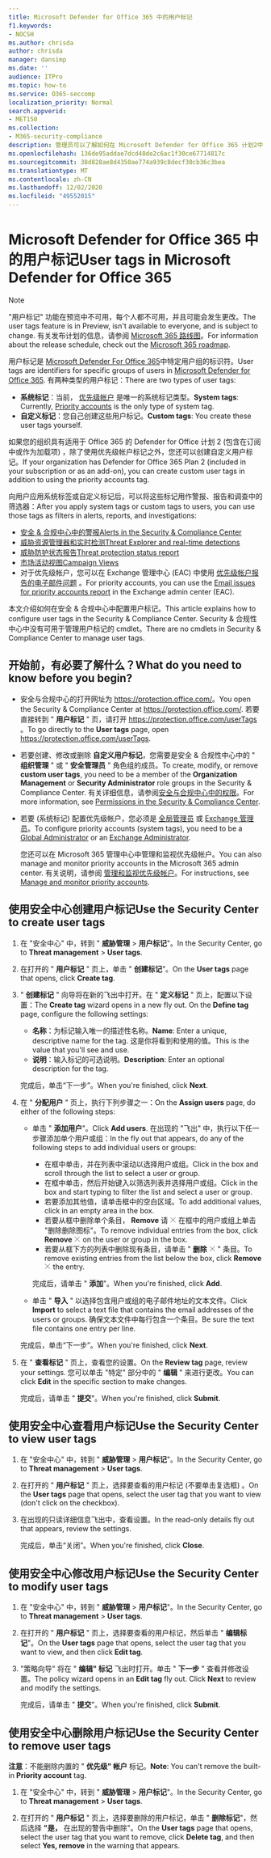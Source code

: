 ```yaml
---
title: Microsoft Defender for Office 365 中的用户标记
f1.keywords:
- NOCSH
ms.author: chrisda
author: chrisda
manager: dansimp
ms.date: ''
audience: ITPro
ms.topic: how-to
ms.service: O365-seccomp
localization_priority: Normal
search.appverid:
- MET150
ms.collection:
- M365-security-compliance
description: 管理员可以了解如何在 Microsoft Defender for Office 365 计划2中标识具有用户标记的特定用户组。 标记筛选在 Microsoft Defender for Office 365 中通过警报、报告和调查提供，可快速识别已标记的用户。
ms.openlocfilehash: 136de95addae7dcd48de2c6ac1f30ce67714817c
ms.sourcegitcommit: 38d828ae8d4350ae774a939c8decf30cb36c3bea
ms.translationtype: MT
ms.contentlocale: zh-CN
ms.lasthandoff: 12/02/2020
ms.locfileid: "49552015"
---
```

# <a name="user-tags-in-microsoft-defender-for-office-365"></a><span data-ttu-id="066b3-104">Microsoft Defender for Office 365 中的用户标记</span><span class="sxs-lookup"><span data-stu-id="066b3-104">User tags in Microsoft Defender for Office 365</span></span>

> [!NOTE]
> <span data-ttu-id="066b3-105">"用户标记" 功能在预览中不可用，每个人都不可用，并且可能会发生更改。</span><span class="sxs-lookup"><span data-stu-id="066b3-105">The user tags feature is in Preview, isn't available to everyone, and is subject to change.</span></span> <span data-ttu-id="066b3-106">有关发布计划的信息，请参阅 [Microsoft 365 路线图](https://www.microsoft.com/microsoft-365/roadmap)。</span><span class="sxs-lookup"><span data-stu-id="066b3-106">For information about the release schedule, check out the [Microsoft 365 roadmap](https://www.microsoft.com/microsoft-365/roadmap).</span></span>

<span data-ttu-id="066b3-107">用户标记是 [Microsoft Defender For Office 365](office-365-atp.md)中特定用户组的标识符。</span><span class="sxs-lookup"><span data-stu-id="066b3-107">User tags are identifiers for specific groups of users in [Microsoft Defender for Office 365](office-365-atp.md).</span></span> <span data-ttu-id="066b3-108">有两种类型的用户标记：</span><span class="sxs-lookup"><span data-stu-id="066b3-108">There are two types of user tags:</span></span>

- <span data-ttu-id="066b3-109">**系统标记**：当前， [优先级帐户](https://docs.microsoft.com/microsoft-365/admin/setup/priority-accounts) 是唯一的系统标记类型。</span><span class="sxs-lookup"><span data-stu-id="066b3-109">**System tags**: Currently, [Priority accounts](https://docs.microsoft.com/microsoft-365/admin/setup/priority-accounts) is the only type of system tag.</span></span>
- <span data-ttu-id="066b3-110">**自定义标记**：您自己创建这些用户标记。</span><span class="sxs-lookup"><span data-stu-id="066b3-110">**Custom tags**: You create these user tags yourself.</span></span>

<span data-ttu-id="066b3-111">如果您的组织具有适用于 Office 365 的 Defender for Office 计划 2 (包含在订阅中或作为加载项) ，除了使用优先级帐户标记之外，您还可以创建自定义用户标记。</span><span class="sxs-lookup"><span data-stu-id="066b3-111">If your organization has Defender for Office 365 Plan 2 (included in your subscription or as an add-on), you can create custom user tags in addition to using the priority accounts tag.</span></span>

<span data-ttu-id="066b3-112">向用户应用系统标签或自定义标记后，可以将这些标记用作警报、报告和调查中的筛选器：</span><span class="sxs-lookup"><span data-stu-id="066b3-112">After you apply system tags or custom tags to users, you can use those tags as filters in alerts, reports, and investigations:</span></span>

- [<span data-ttu-id="066b3-113">安全 & 合规中心中的警报</span><span class="sxs-lookup"><span data-stu-id="066b3-113">Alerts in the Security & Compliance Center</span></span>](alerts.md)
- [<span data-ttu-id="066b3-114">威胁资源管理器和实时检测</span><span class="sxs-lookup"><span data-stu-id="066b3-114">Threat Explorer and real-time detections</span></span>](threat-explorer.md)
- [<span data-ttu-id="066b3-115">威胁防护状态报告</span><span class="sxs-lookup"><span data-stu-id="066b3-115">Threat protection status report</span></span>](view-email-security-reports.md#threat-protection-status-report)
- [<span data-ttu-id="066b3-116">市场活动视图</span><span class="sxs-lookup"><span data-stu-id="066b3-116">Campaign Views</span></span>](campaigns.md)
- <span data-ttu-id="066b3-117">对于优先级帐户，您可以在 Exchange 管理中心 (EAC) 中使用 [优先级帐户报告的电子邮件问题](https://docs.microsoft.com/exchange/monitoring/mail-flow-reports/mfr-email-issues-for-priority-accounts-report) 。</span><span class="sxs-lookup"><span data-stu-id="066b3-117">For priority accounts, you can use the [Email issues for priority accounts report](https://docs.microsoft.com/exchange/monitoring/mail-flow-reports/mfr-email-issues-for-priority-accounts-report) in the Exchange admin center (EAC).</span></span>

<span data-ttu-id="066b3-118">本文介绍如何在安全 & 合规中心中配置用户标记。</span><span class="sxs-lookup"><span data-stu-id="066b3-118">This article explains how to configure user tags in the Security & Compliance Center.</span></span> <span data-ttu-id="066b3-119">Security & 合规性中心中没有可用于管理用户标记的 cmdlet。</span><span class="sxs-lookup"><span data-stu-id="066b3-119">There are no cmdlets in Security & Compliance Center to manage user tags.</span></span>

## <a name="what-do-you-need-to-know-before-you-begin"></a><span data-ttu-id="066b3-120">开始前，有必要了解什么？</span><span class="sxs-lookup"><span data-stu-id="066b3-120">What do you need to know before you begin?</span></span>

- <span data-ttu-id="066b3-121">安全与合规中心的打开网址为 <https://protection.office.com/>。</span><span class="sxs-lookup"><span data-stu-id="066b3-121">You open the Security & Compliance Center at <https://protection.office.com/>.</span></span> <span data-ttu-id="066b3-122">若要直接转到 " **用户标记** " 页，请打开 <https://protection.office.com/userTags> 。</span><span class="sxs-lookup"><span data-stu-id="066b3-122">To go directly to the **User tags** page, open <https://protection.office.com/userTags>.</span></span>

- <span data-ttu-id="066b3-123">若要创建、修改或删除 **自定义用户标记**，您需要是安全 & 合规性中心中的 " **组织管理** " 或 " **安全管理员** " 角色组的成员。</span><span class="sxs-lookup"><span data-stu-id="066b3-123">To create, modify, or remove **custom user tags**, you need to be a member of the **Organization Management** or **Security Administrator** role groups in the Security & Compliance Center.</span></span> <span data-ttu-id="066b3-124">有关详细信息，请参阅[安全与合规中心中的权限](permissions-in-the-security-and-compliance-center.md)。</span><span class="sxs-lookup"><span data-stu-id="066b3-124">For more information, see [Permissions in the Security & Compliance Center](permissions-in-the-security-and-compliance-center.md).</span></span>

- <span data-ttu-id="066b3-125">若要 (系统标记) 配置优先级帐户，您必须是 [全局管理员](https://docs.microsoft.com/azure/active-directory/users-groups-roles/directory-assign-admin-roles#global-administrator--company-administrator) 或 [Exchange 管理员](https://docs.microsoft.com/azure/active-directory/users-groups-roles/directory-assign-admin-roles#exchange-administrator)。</span><span class="sxs-lookup"><span data-stu-id="066b3-125">To configure priority accounts (system tags), you need to be a [Global Administrator](https://docs.microsoft.com/azure/active-directory/users-groups-roles/directory-assign-admin-roles#global-administrator--company-administrator) or an [Exchange Administrator](https://docs.microsoft.com/azure/active-directory/users-groups-roles/directory-assign-admin-roles#exchange-administrator).</span></span>

  <span data-ttu-id="066b3-126">您还可以在 Microsoft 365 管理中心中管理和监视优先级帐户。</span><span class="sxs-lookup"><span data-stu-id="066b3-126">You can also manage and monitor priority accounts in the Microsoft 365 admin center.</span></span> <span data-ttu-id="066b3-127">有关说明，请参阅 [管理和监视优先级帐户](https://docs.microsoft.com/microsoft-365/admin/setup/priority-accounts)。</span><span class="sxs-lookup"><span data-stu-id="066b3-127">For instructions, see [Manage and monitor priority accounts](https://docs.microsoft.com/microsoft-365/admin/setup/priority-accounts).</span></span>

## <a name="use-the-security-center-to-create-user-tags"></a><span data-ttu-id="066b3-128">使用安全中心创建用户标记</span><span class="sxs-lookup"><span data-stu-id="066b3-128">Use the Security Center to create user tags</span></span>

1. <span data-ttu-id="066b3-129">在 "安全中心" 中，转到 " **威胁管理** \> **用户标记**"。</span><span class="sxs-lookup"><span data-stu-id="066b3-129">In the Security Center, go to **Threat management** \> **User tags**.</span></span>

2. <span data-ttu-id="066b3-130">在打开的 " **用户标记** " 页上，单击 " **创建标记**"。</span><span class="sxs-lookup"><span data-stu-id="066b3-130">On the **User tags** page that opens, click **Create tag**.</span></span>

3. <span data-ttu-id="066b3-131">" **创建标记** " 向导将在新的飞出中打开。在 " **定义标记** " 页上，配置以下设置：</span><span class="sxs-lookup"><span data-stu-id="066b3-131">The **Create tag** wizard opens in a new fly out. On the **Define tag** page, configure the following settings:</span></span>
   - <span data-ttu-id="066b3-132">**名称**：为标记输入唯一的描述性名称。</span><span class="sxs-lookup"><span data-stu-id="066b3-132">**Name**: Enter a unique, descriptive name for the tag.</span></span> <span data-ttu-id="066b3-133">这是你将看到和使用的值。</span><span class="sxs-lookup"><span data-stu-id="066b3-133">This is the value that you'll see and use.</span></span>
   - <span data-ttu-id="066b3-134">**说明**：输入标记的可选说明。</span><span class="sxs-lookup"><span data-stu-id="066b3-134">**Description**: Enter an optional description for the tag.</span></span>

   <span data-ttu-id="066b3-135">完成后，单击“下一步”。</span><span class="sxs-lookup"><span data-stu-id="066b3-135">When you're finished, click **Next**.</span></span>

4. <span data-ttu-id="066b3-136">在 " **分配用户** " 页上，执行下列步骤之一：</span><span class="sxs-lookup"><span data-stu-id="066b3-136">On the **Assign users** page, do either of the following steps:</span></span>

   - <span data-ttu-id="066b3-137">单击 " **添加用户**"。</span><span class="sxs-lookup"><span data-stu-id="066b3-137">Click **Add users**.</span></span> <span data-ttu-id="066b3-138">在出现的 "飞出" 中，执行以下任一步骤添加单个用户或组：</span><span class="sxs-lookup"><span data-stu-id="066b3-138">In the fly out that appears, do any of the following steps to add individual users or groups:</span></span>
     - <span data-ttu-id="066b3-139">在框中单击，并在列表中滚动以选择用户或组。</span><span class="sxs-lookup"><span data-stu-id="066b3-139">Click in the box and scroll through the list to select a user or group.</span></span>
     - <span data-ttu-id="066b3-140">在框中单击，然后开始键入以筛选列表并选择用户或组。</span><span class="sxs-lookup"><span data-stu-id="066b3-140">Click in the box and start typing to filter the list and select a user or group.</span></span>
     - <span data-ttu-id="066b3-141">若要添加其他值，请单击框中的空白区域。</span><span class="sxs-lookup"><span data-stu-id="066b3-141">To add additional values, click in an empty area in the box.</span></span>
     - <span data-ttu-id="066b3-142">若要从框中删除单个条目， **Remove** 请 ![ ](../../media/scc-remove-icon.png) 在框中的用户或组上单击 "删除删除图标"。</span><span class="sxs-lookup"><span data-stu-id="066b3-142">To remove individual entries from the box, click **Remove** ![Remove icon](../../media/scc-remove-icon.png) on the user or group in the box.</span></span>
     - <span data-ttu-id="066b3-143">若要从框下方的列表中删除现有条目，请单击 " **删除** ![ 删除图标 ](../../media/scc-remove-icon.png) " 条目。</span><span class="sxs-lookup"><span data-stu-id="066b3-143">To remove existing entries from the list below the box, click **Remove** ![Remove icon](../../media/scc-remove-icon.png) the entry.</span></span>

     <span data-ttu-id="066b3-144">完成后，请单击 " **添加**"。</span><span class="sxs-lookup"><span data-stu-id="066b3-144">When you're finished, click **Add**.</span></span>

   - <span data-ttu-id="066b3-145">单击 " **导入** " 以选择包含用户或组的电子邮件地址的文本文件。</span><span class="sxs-lookup"><span data-stu-id="066b3-145">Click **Import** to select a text file that contains the email addresses of the users or groups.</span></span> <span data-ttu-id="066b3-146">确保文本文件中每行包含一个条目。</span><span class="sxs-lookup"><span data-stu-id="066b3-146">Be sure the text file contains one entry per line.</span></span>

   <span data-ttu-id="066b3-147">完成后，单击“下一步”。</span><span class="sxs-lookup"><span data-stu-id="066b3-147">When you're finished, click **Next**.</span></span>

5. <span data-ttu-id="066b3-148">在 " **查看标记** " 页上，查看您的设置。</span><span class="sxs-lookup"><span data-stu-id="066b3-148">On the **Review tag** page, review your settings.</span></span> <span data-ttu-id="066b3-149">您可以单击 "特定" 部分中的 " **编辑** " 来进行更改。</span><span class="sxs-lookup"><span data-stu-id="066b3-149">You can click **Edit** in the specific section to make changes.</span></span>

   <span data-ttu-id="066b3-150">完成后，请单击 " **提交**"。</span><span class="sxs-lookup"><span data-stu-id="066b3-150">When you're finished, click **Submit**.</span></span>

## <a name="use-the-security-center-to-view-user-tags"></a><span data-ttu-id="066b3-151">使用安全中心查看用户标记</span><span class="sxs-lookup"><span data-stu-id="066b3-151">Use the Security Center to view user tags</span></span>

1. <span data-ttu-id="066b3-152">在 "安全中心" 中，转到 " **威胁管理** \> **用户标记**"。</span><span class="sxs-lookup"><span data-stu-id="066b3-152">In the Security Center, go to **Threat management** \> **User tags**.</span></span>

2. <span data-ttu-id="066b3-153">在打开的 " **用户标记** " 页上，选择要查看的用户标记 (不要单击复选框) 。</span><span class="sxs-lookup"><span data-stu-id="066b3-153">On the **User tags** page that opens, select the user tag that you want to view (don't click on the checkbox).</span></span>

3. <span data-ttu-id="066b3-154">在出现的只读详细信息飞出中，查看设置。</span><span class="sxs-lookup"><span data-stu-id="066b3-154">In the read-only details fly out that appears, review the settings.</span></span>

   <span data-ttu-id="066b3-155">完成后，单击“关闭”。</span><span class="sxs-lookup"><span data-stu-id="066b3-155">When you're finished, click **Close**.</span></span>

## <a name="use-the-security-center-to-modify-user-tags"></a><span data-ttu-id="066b3-156">使用安全中心修改用户标记</span><span class="sxs-lookup"><span data-stu-id="066b3-156">Use the Security Center to modify user tags</span></span>

1. <span data-ttu-id="066b3-157">在 "安全中心" 中，转到 " **威胁管理** \> **用户标记**"。</span><span class="sxs-lookup"><span data-stu-id="066b3-157">In the Security Center, go to **Threat management** \> **User tags**.</span></span>

2. <span data-ttu-id="066b3-158">在打开的 " **用户标记** " 页上，选择要查看的用户标记，然后单击 " **编辑标记**"。</span><span class="sxs-lookup"><span data-stu-id="066b3-158">On the **User tags** page that opens, select the user tag that you want to view, and then click **Edit tag**.</span></span>

3. <span data-ttu-id="066b3-159">"策略向导" 将在 " **编辑" 标记** 飞出时打开。单击 " **下一步** " 查看并修改设置。</span><span class="sxs-lookup"><span data-stu-id="066b3-159">The policy wizard opens in an **Edit tag** fly out. Click **Next** to review and modify the settings.</span></span>

   <span data-ttu-id="066b3-160">完成后，请单击 " **提交**"。</span><span class="sxs-lookup"><span data-stu-id="066b3-160">When you're finished, click **Submit**.</span></span>

## <a name="use-the-security-center-to-remove-user-tags"></a><span data-ttu-id="066b3-161">使用安全中心删除用户标记</span><span class="sxs-lookup"><span data-stu-id="066b3-161">Use the Security Center to remove user tags</span></span>

<span data-ttu-id="066b3-162">**注意**：不能删除内置的 " **优先级" 帐户** 标记。</span><span class="sxs-lookup"><span data-stu-id="066b3-162">**Note**: You can't remove the built-in **Priority account** tag.</span></span>

1. <span data-ttu-id="066b3-163">在 "安全中心" 中，转到 " **威胁管理** \> **用户标记**"。</span><span class="sxs-lookup"><span data-stu-id="066b3-163">In the Security Center, go to **Threat management** \> **User tags**.</span></span>

2. <span data-ttu-id="066b3-164">在打开的 " **用户标记** " 页上，选择要删除的用户标记，单击 " **删除标记**"，然后选择 **"是，** 在出现的警告中删除"。</span><span class="sxs-lookup"><span data-stu-id="066b3-164">On the **User tags** page that opens, select the user tag that you want to remove, click **Delete tag**, and then select **Yes, remove** in the warning that appears.</span></span>
